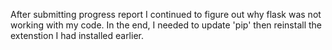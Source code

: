 After submitting progress report I continued to figure out why flask was not working with my code. In the end, I needed to update 'pip' then reinstall the extenstion 
I had installed earlier. 
